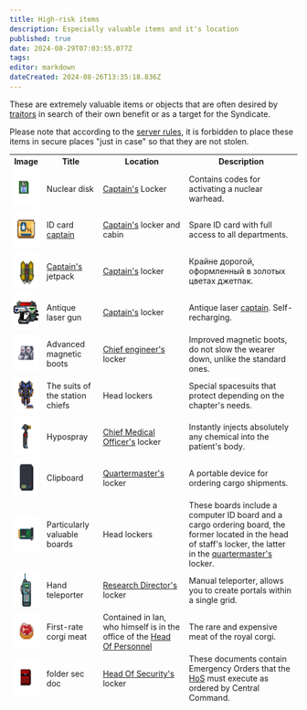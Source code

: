 ```yaml
---
title: High-risk items
description: Especially valuable items and it's location
published: true
date: 2024-08-29T07:03:55.077Z
tags: 
editor: markdown
dateCreated: 2024-08-26T13:35:18.836Z
---
```


<div><p>
These are extremely valuable items or objects that are often desired by <a href="/roles/traitor" class="is-internal-link is-valid-page">traitors</a>
in search of their own benefit or as a target for the Syndicate.

Please note that according to the <a href="/rules" class="is-internal-link is-valid-page">server rules</a>, it is forbidden to place these items in secure places "just in case" so that they are not stolen.
</p>
<p>
</p><center>
<div class="table-wrapper">
  <table class="table">
    <thead>
      <tr>
    <th>Image</th>
    <th>Title</th>
    <th>Location</th>
    <th>Description</th>
  </tr>
    <tr>
        <td><img src="/guides/especiallyvaluableitems/nucleardisk.gif" alt="nucleardisk.gif" width="64" height="64"></td>
        <td>Nuclear disk</td>
        <td><a href="/roles/captain" class="is-internal-link is-valid-page">Captain's</a> Locker</td>
        <td>Contains codes for activating a nuclear warhead.</td>
    </tr>
    <tr>
        <td><img src="/guides/especiallyvaluableitems/id_card_captain.png" alt="id_card_captain.png" width="64" height="64"></td>
        <td>ID card <a href="/roles/captain" class="is-internal-link is-valid-page">captain</a></td>
        <td><a href="/roles/captain" class="is-internal-link is-valid-page">Captain's</a> locker and cabin</td>
        <td>Spare ID card with full access to all departments.</td>
    </tr>
    <tr>
        <td><img src="/guides/especiallyvaluableitems/captainjetpack.png" alt="captainjetpack.png" width="64" height="64"></td>
        <td><a href="/roles/captain" class="is-internal-link is-valid-page">Captain's</a> jetpack</td>
        <td><a href="/roles/captain" class="is-internal-link is-valid-page">Captain's</a> locker</td>
        <td>Крайне дорогой, оформленный в золотых цветах джетпак.</td>
    </tr>
    <tr>
        <td><img src="/guides/especiallyvaluableitems/captaingun.gif" alt="captaingun.gif" width="64" height="64"></td>
        <td>Antique laser gun</td>
        <td><a href="/roles/captain" class="is-internal-link is-valid-page">Captain's</a> locker</td>
        <td>Antique laser <a href=“/roles/captain” class=“is-internal-link is-valid-page”>captain</a>. Self-recharging.</td>
    </tr>
    <tr>
        <td><img src="/guides/especiallyvaluableitems/advanced_magnetic_boots.png" alt="advanced_magnetic_boots.png" width="64" height="64"></td>
        <td>Advanced magnetic boots</td>
        <td><a href="/roles/chiefengineer" class="is-internal-link is-valid-page">Chief engineer's </a>locker</td>
        <td>Improved magnetic boots, do not slow the wearer down, unlike the standard ones.</td>
    </tr>
    <tr>
        <td><img src="/guides/especiallyvaluableitems/spacesuits2.gif" alt="researchdirectorspacesuit.png" width="64" height="64"></td>
        <td>The suits of the station chiefs</td>
        <td>Head lockers</td>
        <td>Special spacesuits that protect depending on the chapter's needs.</td>
    </tr>
    <tr>
        <td><img src="/guides/especiallyvaluableitems/hypospray2.png" alt="hypospray2.png" width="64" height="64"></td>
        <td>Hypospray</td>
        <td><a href="/roles/chiefmedicalofficer" class="is-internal-link is-valid-page">Chief Medical Officer's</a> locker</td>
        <td>Instantly injects absolutely any chemical into the patient's body.</td>
    </tr>
    <tr>
        <td><img src="/guides/especiallyvaluableitems/clipboard.png" alt="clipboard.png" width="64" height="64"></td>
        <td>Clipboard</td>
        <td><a href="/roles/quartermaster" class="is-internal-link is-valid-page">Quartermaster's</a> locker</td>
        <td>A portable device for ordering cargo shipments.</td>
    </tr>
    <tr>
        <td><img src="/guides/especiallyvaluableitems/machine_board.png" alt="machine_board.png" width="64" height="64"></td>
        <td>Particularly valuable boards</td>
        <td>Head lockers</td>
        <td>These boards include a computer ID board and a cargo ordering board, the former located in the head of staff's locker, the latter in the <a href="/roles/quartermaster" class="is-internal-link is-valid-page">quartermaster's</a> locker.</td>
    </tr>
    <tr>
        <td><img src="/guides/especiallyvaluableitems/hand_teleporter.gif" alt="hand_teleporter.gif" width="64" height="64"></td>
        <td>Hand teleporter</td>
        <td><a href="/roles/researchdirector" class="is-internal-link is-valid-page">Research Director's</a> locker</td>
        <td>Manual teleporter, allows you to create portals within a single grid.</td>
    </tr>
    <tr>
        <td><img src="/guides/especiallyvaluableitems/foodmeatcorgi.png" alt="foodmeatcorgi.png" width="64" height="64"></td>
        <td>First-rate corgi meat</td>
        <td>Contained in Ian, who himself is in the office of the <a href="/roles/headofpersonnel" class="is-internal-link is-valid-page">Head Of Personnel</a></td>
        <td>The rare and expensive meat of the royal corgi.</td>
    </tr>
    <tr>
        <td><img src="/guides/especiallyvaluableitems/folder-sec-doc.png" alt="folder-sec-doc.png" width="64" height="64"></td>
        <td>folder sec doc</td>
        <td><a href="/roles/headofsecurity" class="is-internal-link is-valid-page">Head Of Security's</a> locker</td>
        <td>These documents contain Emergency Orders that the <a href="/roles/headofsecurity" class="is-internal-link is-valid-page">HoS</a> must execute as ordered by Central Command.</td>
    </tr>
  </thead></table>
</div></center></div>